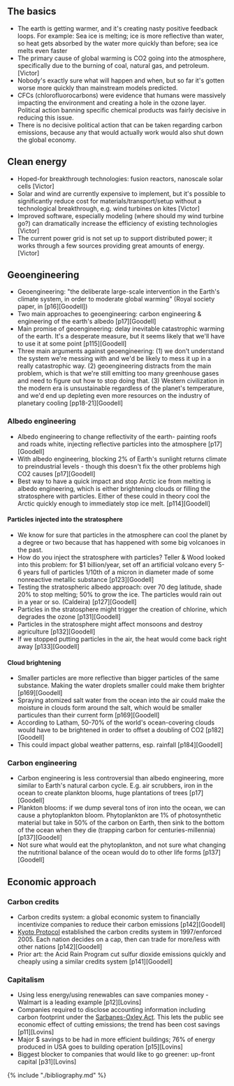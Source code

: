 ## The basics
* The earth is getting warmer, and it's creating nasty positive feedback loops. For example: Sea ice is melting; ice is more reflective than water, so heat gets absorbed by the water more quickly than before; sea ice melts even faster
* The primary cause of global warming is CO2 going into the atmosphere, specifically due to the burning of coal, natural gas, and petroleum. [Victor]
* Nobody's exactly sure what will happen and when, but so far it's gotten worse more quickly than mainstream models predicted.
* CFCs (chlorofluorocarbons) were evidence that humans were massively impacting the environment and creating a hole in the ozone layer. Political action banning specific chemical products was fairly decisive in reducing this issue.
* There is no decisive political action that can be taken regarding carbon emissions, because any that would actually work would also shut down the global economy.

## Clean energy
* Hoped-for breakthrough technologies: fusion reactors, nanoscale solar cells [Victor]
* Solar and wind are currently expensive to implement, but it's possible to significantly reduce cost for materials/transport/setup without a technological breakthrough, e.g. wind turbines on kites [Victor]
* Improved software, especially modeling (where should my wind turbine go?) can dramatically increase the efficiency of existing technologies [Victor]
* The current power grid is not set up to support distributed power; it works through a few sources providing great amounts of energy. [Victor]

## Geoengineering
* Geoengineering: "the deliberate large-scale intervention in the Earth's climate system, in order to moderate global warming" (Royal society paper, in [p16][Goodell])
* Two main approaches to geoengineering: carbon engineering & engineering of the earth's albedo [p17][Goodell]
* Main promise of geoengineering: delay inevitable catastrophic warming of the earth. It's a desperate measure, but it seems likely that we'll have to use it at some point [p115][Goodell]
* Three main arguments against geoengineering: (1) we don't understand the system we're messing with and we'd be likely to mess it up in a really catastrophic way. (2) geoengineering distracts from the main problem, which is that we're still emitting too many greenhouse gases and need to figure out how to stop doing that. (3) Western civilization in the modern era is unsustainable regardless of the planet's temperature, and we'd end up depleting even more resources on the industry of planetary cooling [pp18-21][Goodell]

### Albedo engineering
* Albedo engineering to change reflectivity of the earth- painting roofs and roads white, injecting reflective particles into the atmosphere [p17][Goodell]
* With albedo engineering, blocking 2% of Earth's sunlight returns climate to preindustrial levels - though this doesn't fix the other problems high CO2 causes [p17][Goodell]
* Best way to have a quick impact and stop Arctic ice from melting is albedo engineering, which is either brightening clouds or filling the stratosphere with particles. Either of these could in theory cool the Arctic quickly enough to immediately stop ice melt. [p114][Goodell]

#### Particles injected into the stratosphere
* We know for sure that particles in the atmosphere can cool the planet by a degree or two because that has happened with some big volcanoes in the past.
* How do you inject the stratosphere with particles? Teller & Wood looked into this problem: for $1 billion/year, set off an artificial volcano every 5-6 years full of particles 1/10th of a micron in diameter made of some nonreactive metallic substance [p123][Goodell]
* Testing the stratospheric albedo approach: over 70 deg latitude, shade 20% to stop melting; 50% to grow the ice. The particles would rain out in a year or so. (Caldeira) [p127][Goodell]
* Particles in the stratosphere might trigger the creation of chlorine, which degrades the ozone [p131][Goodell]
* Particles in the stratosphere might affect monsoons and destroy agriculture [p132][Goodell]
* If we stopped putting particles in the air, the heat would come back right away [p133][Goodell]

#### Cloud brightening
* Smaller particles are more reflective than bigger particles of the same substance. Making the water droplets smaller could make them brighter [p169][Goodell]
* Spraying atomized salt water from the ocean into the air could make the moisture in clouds form around the salt, which would be smaller particules than their current form [p169][Goodell]
* According to Latham, 50-70% of the world's ocean-covering clouds would have to be brightened in order to offset a doubling of CO2 [p182][Goodell]
* This could impact global weather patterns, esp. rainfall [p184][Goodell]

### Carbon engineering
* Carbon engineering is less controversial than albedo engineering, more similar to Earth's natural carbon cycle. E.g. air scrubbers, iron in the ocean to create plankton blooms, huge plantations of trees [p17][Goodell]
* Plankton blooms: if we dump several tons of iron into the ocean, we can cause a phytoplankton bloom. Phytoplankton are 1% of photosynthetic material but take in 50% of the carbon on Earth, then sink to the bottom of the ocean when they die (trapping carbon for centuries-millennia) [p137][Goodell]
* Not sure what would eat the phytoplankton, and not sure what changing the nutritional balance of the ocean would do to other life forms [p137][Goodell]

## Economic approach
### Carbon credits
* Carbon credits system: a global economic system to financially incentivize companies to reduce their carbon emissions [p142][Goodell]
* [Kyoto Protocol](https://en.wikipedia.org/wiki/Kyoto_Protocol) established the carbon credits system in 1997/enforced 2005. Each nation decides on a cap, then can trade for more/less with other nations [p142][Goodell]
* Prior art: the Acid Rain Program cut sulfur dioxide emissions quickly and cheaply using a similar credits system [p141][Goodell]

### Capitalism
* Using less energy/using renewables can save companies money - Walmart is a leading example [p12][Lovins]
* Companies required to disclose accounting information including carbon footprint under the [Sarbanes-Oxley Act](https://en.wikipedia.org/wiki/Sarbanes–Oxley_Act). This lets the public see economic effect of cutting emissions; the trend has been cost savings [p11][Lovins]
* Major $ savings to be had in more efficient buildings; 76% of energy produced in USA goes to building operation [p15][Lovins]
* Biggest blocker to companies that would like to go greener: up-front capital [p31][Lovins]

{% include "./bibliography.md" %}
